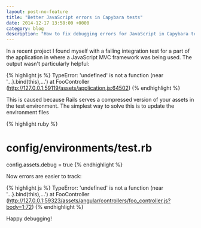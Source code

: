 ```yaml
---
layout: post-no-feature
title: "Better JavaScript errors in Capybara tests"
date: 2014-12-17 13:58:00 +0000
category: blog
description: "How to fix debugging errors for JavaScript in Capybara tests"
---
```


In a recent project I found myself with a failing integration test for a part of the application in where a JavaScript MVC framework was being used. The output wasn't particularly helpful:

{% highlight js %}
TypeError: 'undefined' is not a function (near '...}.bind(this),...')
    at FooController (http://127.0.0.1:59119/assets/application.js:64502)
{% endhighlight %}

This is caused because Rails serves a compressed version of your assets in the test environment. The simplest way to solve this is to update the environment files

{% highlight ruby %}
# config/environments/test.rb
config.assets.debug = true
{% endhighlight %}

Now errors are easier to track:

{% highlight js %}
TypeError: 'undefined' is not a function (near '...}.bind(this),...')
    at FooController (http://127.0.0.1:59323/assets/angular/controllers/foo_controller.js?body=1:72)
{% endhighlight %}

Happy debugging!
